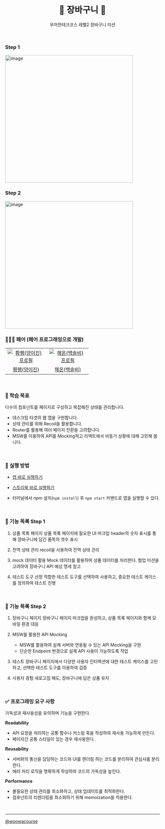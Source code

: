 <h1 align="middle">🛒 장바구니 🛒</h1>
<p align="middle">우아한테크코스 레벨2 장바구니 미션</p>

<br>

### Step 1

<img width="416" alt="image" src="https://github.com/Leejin-Yang/react-modal-hp/assets/78616893/4c8e36f6-ed86-4ca2-831c-b4006ab34dc8">

### Step 2

<img width="416" alt="image" src="https://github.com/Leejin-Yang/react-shopping-cart/assets/78616893/4a1dbc26-e264-4e2f-98b3-59491f4a3b31">

<br>

### 🧑‍🤝‍🧑 페어 (페어 프로그래밍으로 개발)

<table>
  <tr>
    <td align="center" width="120px">
      <a href="https://github.com/leejin-yang" target="_blank">
        <img src="https://avatars.githubusercontent.com/u/78616893?v=4" alt="황펭(양이진) 프로필" />
      </a>
    </td>
    <td align="center" width="120px">
      <a href="https://github.com/hae-on" target="_blank">
        <img src="https://avatars.githubusercontent.com/u/80464961?v=4" alt="해온(백솔비) 프로필" />
      </a>
    </td>
  </tr>
  <tr>
    <td align="center">
      <a href="https://github.com/leejin-yang" target="_blank">
      황펭(양이진)
      </a>
    </td>
    <td align="center">
      <a href="https://github.com/hae-on" target="_blank">
        해온(백솔비)
      </a>
    </td>
  </tr>
</table>

<br>

### 📍 학습 목표

다수의 컴포넌트를 페이지로 구성하고 복잡해진 상태를 관리합니다.

- 데스크탑 타겟의 웹 앱을 구현합니다.
- 상태 관리를 위해 Recoil을 활용합니다.
- Router를 활용해 여러 페이지 전환을 고려합니다.
- MSW를 이용하여 API를 Mocking하고 리액트에서 비동기 상황에 대해 고민해 봅니다.

<br>

### 📝 실행 방법

- <a href="https://leejin-yang.github.io/react-shopping-cart/">앱 바로 실행하기</a>

- <a href="https://leejin-yang.github.io/react-shopping-cart/storybook">스토리북 바로 실행하기</a>

- 터미널에서 npm 설치(`npm install`) 후 `npm start` 커맨드로 앱을 실행할 수 있다.

<br>

### 🎯 기능 목록 Step 1

1. 상품 목록 페이지
   상품 목록 페이지에 필요한 UI 마크업
   header의 숫자 표시를 통해 장바구니에 담긴 품목의 갯수 표시

2. 전역 상태 관리
   recoil을 사용하여 전역 상태 관리

3. mock 데이터 활용
   Mock 데이터를 활용하여 상품 데이터를 처리한다. 협업 미션을 고려하여 장바구니 API 예상 명세 참고

4. 테스트 도구 선정
   적합한 테스트 도구를 선택하여 사용하고, 중요한 테스트 케이스를 정의하여 테스트 진행

<br>

### 🎯 기능 목록 Step 2

1. 장바구니 페이지
   장바구니 페이지 마크업을 완성하고, 상품 목록 페이지와 함께 모바일 환경 대응

2. MSW를 활용한 API Mocking

   - MSW를 활용하여 실제 서버와 연동될 수 있는 API Mocking을 구현
   - 단순한 Endpoint 변경으로 실제 API 사용이 가능하도록 작업

3. 테스트
   장바구니 페이지에서 다양한 사용자 인터렉션에 대한 테스트 케이스를 고민하고, 선택한 테스트 도구를 이용하여 검증

4. 사용자 경험
   새로고침 해도, 장바구니에 담은 상품 유지

<br>

### ✅ 프로그래밍 요구 사항

가독성과 재사용성을 유의하며 기능을 구현한다.

**Readability**

- API 요청을 처리하는 공통 함수나 커스텀 훅을 작성하여 재사용 가능하게 만든다.
- 페이지간 공통 스타일이 있는 경우 재사용한다.

**Reusability**

- 서버와의 통신을 담당하는 코드와 UI를 렌더링 하는 코드를 분리하여 관심사를 분리한다.
- 에러 처리 로직을 명확하게 작성하여 코드의 가독성을 높인다.

**Performance**

- 불필요한 상태 관리를 최소화하고, 상태 업데이트를 최적화한다.
- 컴포넌트의 리렌더링을 최소화하기 위해 memoization을 적용한다.

<br>

---

<a href="https://github.com/woowacourse">@woowacourse</a>
